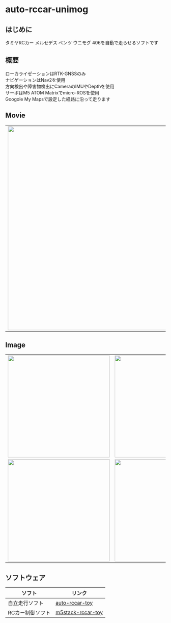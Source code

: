 # auto-rccar-unimog

## はじめに

タミヤRCカー メルセデス ベンツ ウニモグ 406を自動で走らせるソフトです  

## 概要

ローカライゼーションはRTK-GNSSのみ  
ナビゲーションはNav2を使用  
方向検出や障害物検出にCameraのIMUやDepthを使用  
サーボはM5 ATOM Matrixでmicro-ROSを使用  
Googole My Mapsで設定した経路に沿って走ります

## Movie

<table>
<tr>
<td><img width="640" src="./assets/movie/auto-rccar-unimog-02_mobile.gif"></td>
</tr>
</table>

## Image

<table>
<tr>
<td><img width="320" src="https://github.com/endusers/auto-rccar-toy/blob/main/assets/image/DSC_0967.JPG"></td>
<td><img width="320" src="https://github.com/endusers/auto-rccar-toy/blob/main/assets/image/DSC_0969.JPG"></td>
</tr>
<tr>
<td><img width="320" src="https://github.com/endusers/auto-rccar-toy/blob/main/assets/image/DSC_0962.JPG"></td>
<td><img width="320" src="https://github.com/endusers/auto-rccar-toy/blob/main/assets/image/DSC_0966.JPG"></td>
</tr>
</table>

## ソフトウェア

| ソフト           | リンク |
| ---------------- | ------------------------------------------------------------------ |
| 自立走行ソフト   | [auto-rccar-toy](https://github.com/endusers/auto-rccar-toy)       |
| RCカー制御ソフト | [m5stack-rccar-toy](https://github.com/endusers/m5stack-rccar-toy) |
